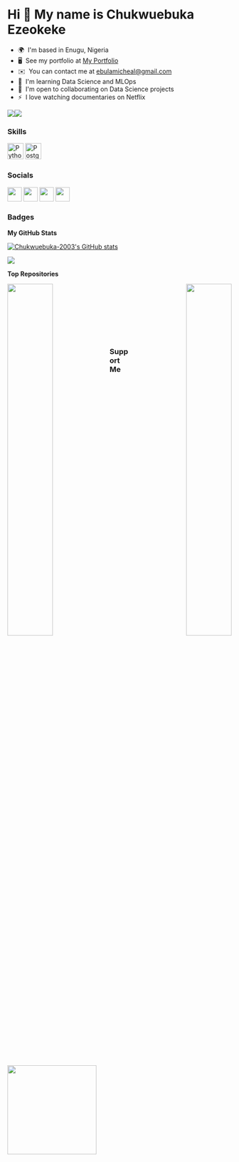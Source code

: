 Hi 👋 My name is Chukwuebuka Ezeokeke
=====================================

* 🌍  I'm based in Enugu, Nigeria
* 🖥️  See my portfolio at [My Portfolio](http://mainstack.me/gausoctavio)
* ✉️  You can contact me at [ebulamicheal@gmail.com](mailto:ebulamicheal@gmail.com)
* 🧠  I'm learning Data Science and MLOps
* 🤝  I'm open to collaborating on Data Science projects
* ⚡  I love watching documentaries on Netflix

<a href="https://www.github.com/Chukwuebuka-2003" target="_blank" rel="noreferrer"><img
src="https://img.shields.io/github/followers/Chukwuebuka-2003?logo=github&style=for-the-badge&color=0891b2&labelColor=1c1917" /></a><a href="https://www.twitter.com/ebukagaus" target="_blank" rel="noreferrer"><img
src="https://img.shields.io/twitter/follow/ebukagaus?logo=twitter&style=for-the-badge&color=0891b2&labelColor=1c1917"
/></a>

### Skills


<p align="left">
<a href="https://www.python.org/" target="_blank" rel="noreferrer"><img src="https://raw.githubusercontent.com/danielcranney/readme-generator/main/public/icons/skills/python-colored.svg" width="36" height="36" alt="Python" /></a>
<a href="https://www.postgresql.org/" target="_blank" rel="noreferrer"><img src="https://raw.githubusercontent.com/danielcranney/readme-generator/main/public/icons/skills/postgresql-colored.svg" width="36" height="36" alt="PostgreSQL" /></a>
</p>


### Socials

<p align="left"> <a href="https://www.github.com/Chukwuebuka-2003" target="_blank" rel="noreferrer"><img src="https://raw.githubusercontent.com/danielcranney/readme-generator/main/public/icons/socials/github.svg" width="32" height="32" /></a> <a href="https://www.linkedin.com/in/chukwuebuka-ezeokeke-911236194" target="_blank" rel="noreferrer"><img src="https://raw.githubusercontent.com/danielcranney/readme-generator/main/public/icons/socials/linkedin.svg" width="32" height="32" /></a> <a href="http://www.medium.com/@ebulamicheal" target="_blank" rel="noreferrer"><img src="https://raw.githubusercontent.com/danielcranney/readme-generator/main/public/icons/socials/medium.svg" width="32" height="32" /></a> <a href="https://www.twitter.com/ebukagaus" target="_blank" rel="noreferrer"><img src="https://raw.githubusercontent.com/danielcranney/readme-generator/main/public/icons/socials/twitter.svg" width="32" height="32" /></a></p>

### Badges

<b>My GitHub Stats</b>

<a href="http://www.github.com/Chukwuebuka-2003"><img src="https://github-readme-stats.vercel.app/api?username=Chukwuebuka-2003&show_icons=true&hide=&count_private=true&title_color=0891b2&text_color=ffffff&icon_color=0891b2&bg_color=1c1917&hide_border=true&show_icons=true" alt="Chukwuebuka-2003's GitHub stats" /></a>

<a href="http://www.github.com/Chukwuebuka-2003"><img src="https://github-readme-streak-stats.herokuapp.com/?user=Chukwuebuka-2003&stroke=ffffff&background=1c1917&ring=0891b2&fire=0891b2&currStreakNum=ffffff&currStreakLabel=0891b2&sideNums=ffffff&sideLabels=ffffff&dates=ffffff&hide_border=true" /></a>

<b>Top Repositories</b>

<div width="100%" align="center"><a href="https://github.com/Chukwuebuka-2003/ai-writer" align="left"><img align="left" width="45%" src="https://github-readme-stats.vercel.app/api/pin/?username=Chukwuebuka-2003&repo=ai-writer&title_color=0891b2&text_color=ffffff&icon_color=0891b2&bg_color=1c1917&hide_border=true&locale=en" /></a><a href="https://github.com/Chukwuebuka-2003/Stock-analyzer" align="right"><img align="right" width="45%" src="https://github-readme-stats.vercel.app/api/pin/?username=Chukwuebuka-2003&repo=Stock-analyzer&title_color=0891b2&text_color=ffffff&icon_color=0891b2&bg_color=1c1917&hide_border=true&locale=en" /></a></div><br /><br /><br /><br /><br /><br /><br />

### Support Me

<a href="https://www.buymeacoffee.com/ebuka.eth"><img src="https://cdn.buymeacoffee.com/buttons/v2/default-yellow.png" width="200" /></a>
